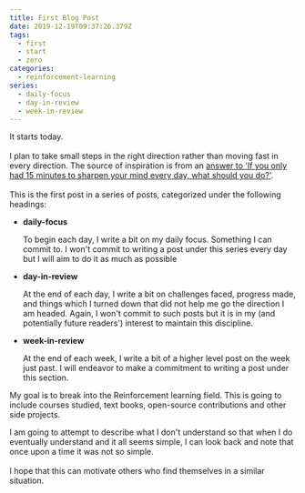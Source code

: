 ```yaml
---
title: First Blog Post
date: 2019-12-19T09:37:26.379Z
tags:
  - first
  - start
  - zero
categories:
  - reinforcement-learning
series:
  - daily-focus
  - day-in-review
  - week-in-review
---
```

It starts today.\
\
I plan to take small steps in the right direction rather than moving fast in every direction. The source of inspiration is from an [answer to 'If you only had 15 minutes to sharpen your mind every day, what should you do?'](https://www.quora.com/If-you-only-had-15-minutes-to-sharpen-your-mind-every-day-what-should-you-do/answer/Jeremy-Hadfield?ch=10&share=cd338530&srid=bl2I1&fbclid=IwAR1cUX_pcqmMoYjeAe822yqYRtB7qO5CuAGkVN4Vst1EEXA4YkFfbWSLFCc).\
\
This is the first post in a series of posts, categorized under the following headings:

* **daily-focus**

  To begin each day, I write a bit on my daily focus. Something I can commit to. I won't commit to writing a post under this series every day but I will aim to do it as much as possible
* **day-in-review**

  At the end of each day, I write a bit on challenges faced, progress made, and things which I turned down that did not help me go the direction I am headed. Again, I won't commit to such posts but it is in my (and potentially future readers') interest to maintain this discipline.
* **week-in-review**

  At the end of each week, I write a bit of a higher level post on the week just past. I will endeavor to make a commitment to writing a post under this section.

My goal is to break into the Reinforcement learning field. This is going to include courses studied, text books, open-source contributions and other side projects.

I am going to attempt to describe what I don't understand so that when I do eventually understand and it all seems simple, I can look back and note that once upon a time it was not so simple.\
\
I hope that this can motivate others who find themselves in a similar situation.
